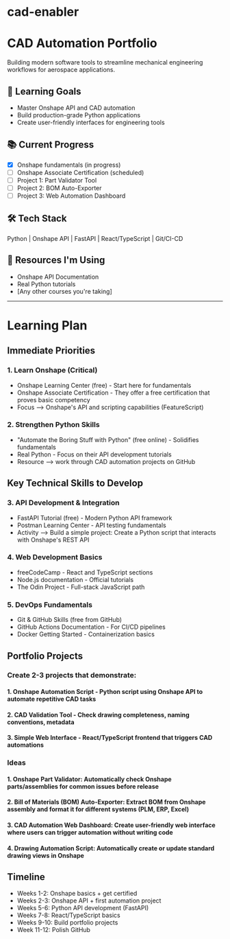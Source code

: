 # cad-enabler

# CAD Automation Portfolio

Building modern software tools to streamline mechanical engineering workflows for aerospace applications.

## 🎯 Learning Goals
- Master Onshape API and CAD automation
- Build production-grade Python applications
- Create user-friendly interfaces for engineering tools

## 📚 Current Progress
- [x] Onshape fundamentals (in progress)
- [ ] Onshape Associate Certification (scheduled)
- [ ] Project 1: Part Validator Tool
- [ ] Project 2: BOM Auto-Exporter
- [ ] Project 3: Web Automation Dashboard

## 🛠️ Tech Stack
Python | Onshape API | FastAPI | React/TypeScript | Git/CI-CD

## 📖 Resources I'm Using
- Onshape API Documentation
- Real Python tutorials
- [Any other courses you're taking]










-------------------------------------------------------------------------------------
# Learning Plan
## Immediate Priorities
### 1. Learn Onshape (Critical)
  - Onshape Learning Center (free) - Start here for fundamentals
  - Onshape Associate Certification - They offer a free certification that proves basic competency
  - Focus --> Onshape's API and scripting capabilities (FeatureScript)

### 2. Strengthen Python Skills
  - "Automate the Boring Stuff with Python" (free online) - Solidifies fundamentals
  - Real Python - Focus on their API development tutorials
  - Resource --> work through CAD automation projects on GitHub

## Key Technical Skills to Develop
### 3. API Development & Integration
  - FastAPI Tutorial (free) - Modern Python API framework
  - Postman Learning Center - API testing fundamentals
  - Activity --> Build a simple project: Create a Python script that interacts with Onshape's REST API

### 4. Web Development Basics
  - freeCodeCamp - React and TypeScript sections
  - Node.js documentation - Official tutorials
  - The Odin Project - Full-stack JavaScript path

### 5. DevOps Fundamentals
  - Git & GitHub Skills (free from GitHub)
  - GitHub Actions Documentation - For CI/CD pipelines
  - Docker Getting Started - Containerization basics


## Portfolio Projects
### Create 2-3 projects that demonstrate:
#### 1. Onshape Automation Script - Python script using Onshape API to automate repetitive CAD tasks
#### 2. CAD Validation Tool - Check drawing completeness, naming conventions, metadata
#### 3. Simple Web Interface - React/TypeScript frontend that triggers CAD automations
### Ideas
#### 1. Onshape Part Validator: Automatically check Onshape parts/assemblies for common issues before release
#### 2. Bill of Materials (BOM) Auto-Exporter: Extract BOM from Onshape assembly and format it for different systems (PLM, ERP, Excel)
#### 3. CAD Automation Web Dashboard: Create user-friendly web interface where users can trigger automation without writing code
#### 4. Drawing Automation Script: Automatically create or update standard drawing views in Onshape


## Timeline
- Weeks 1-2: Onshape basics + get certified
- Weeks 2-3: Onshape API + first automation project
- Weeks 5-6: Python API development (FastAPI)
- Weeks 7-8: React/TypeScript basics
- Weeks 9-10: Build portfolio projects
- Week 11-12: Polish GitHub

